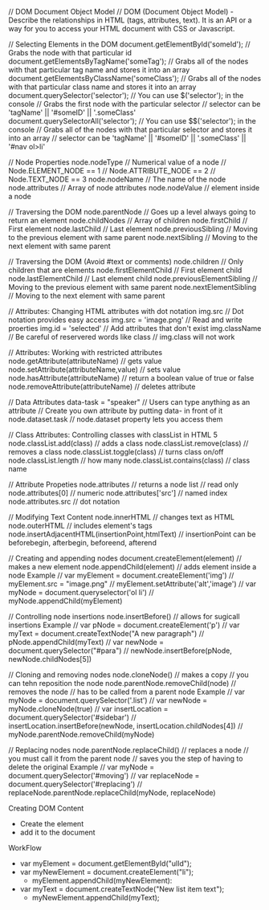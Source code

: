 // DOM Document Object Model
// DOM (Document Object Model) - Describe the relationships in HTML (tags, attributes, text). It is an API or a way for you to access your HTML document with CSS or Javascript.

// Selecting Elements in the DOM
document.getElementById('someId');
// Grabs the node with that particular id
document.getElementsByTagName('someTag');
// Grabs all of the nodes with that particular tag name and stores it into an array
document.getElementsByClassName('someClass');
// Grabs all of the nodes with that particular class name and stores it into an array
document.querySelector('selector'); 
// You can use $('selector'); in the console
// Grabs the first node with the particular selector
// selector can be 'tagName' || '#someID' || '.someClass'
document.querySelectorAll('selector');
// You can use $$('selector'); in the console
// Grabs all of the nodes with that particular selector and stores it into an array
// selector can be 'tagName' || '#someID' || '.someClass' || '#nav ol>li'


// Node Properties
node.nodeType
// Numerical value of a node
// Node.ELEMENT_NODE == 1
// Node.ATTRIBUTE_NODE == 2
// Node.TEXT_NODE == 3
node.nodeName
// The name of the node
node.attributes
// Array of node attributes
node.nodeValue
// element inside a node


// Traversing the DOM
node.parentNode
// Goes up a level always going to return an element
node.childNodes
// Array of children
node.firstChild
// First element
node.lastChild
// Last element
node.previousSibling
// Moving to the previous element with same parent
node.nextSibling
// Moving to the next element with same parent


// Traversing the DOM (Avoid #text or comments)
node.children
// Only children that are elements
node.firstElementChild
// First element child
node.lastElementChild
// Last element child
node.previousElementSibling
// Moving to the previous element with same parent
node.nextElementSibling
// Moving to the next element with same parent


// Attributes: Changing HTML attributes with dot notation
  img.src
  // Dot notation provides easy access
  img.src = 'image.png'
  // Read and write proerties
  img.id = 'selected'
  // Add attributes that don't exist
  img.className 
  // Be careful of reservered words like class
  // img.class will not work

// Attributes: Working with restricted attributes
  node.getAttribute(attributeName)
  // gets value
  node.setAttribute(attributeName,value)
  // sets value
  node.hasAttribute(attributeName)
  // return a boolean value of true or false
  node.removeAttribute(attributeName)
  // deletes attribute

// Data Attributes
  data-task = "speaker"
  // Users can type anything as an attribute
  // Create you own attribute by putting data- in front of it
  node.dataset.task
  // node.dataset property lets you access them

// Class Attributes: Controlling classes with classList in HTML 5
  node.classList.add(class)
  // adds a class
  node.classList.remove(class)
  // removes a class
  node.classList.toggle(class)
  // turns class on/off
  node.classList.length
  // how many
  node.classList.contains(class)
  // class name

// Attribute Propeties
  node.attributes
  // returns a node list
  // read only
  node.attributes[0]
  // numeric
  node.attributes['src']
  // named index
  node.attributes.src
  // dot notation


// Modifying Text Content
node.innerHTML
// changes text as HTML
node.outerHTML
// includes element's tags
node.insertAdjacentHTML(insertionPoint,htmlText)
// insertionPoint can be beforebegin, afterbegin, beforeend, afterend


// Creating and appending nodes
document.createElement(element)
// makes a new element
node.appendChild(element)
// adds element inside a node
Example
// var myElement = document.createElement('img')
// myElement.src = "image.png"
// myElement.setAttribute('alt','image')
// var myNode = document.queryselector('ol li')
// myNode.appendChild(myElement)

// Controlling node insertions
node.insertBefore()
// allows for sugicall insertions
Example
// var pNode = document.createElement('p')
// var myText = document.createTextNode("A new paragraph")
// pNode.appendChild(myText)
// var newNode = document.querySelector("#para")
// newNode.insertBefore(pNode, newNode.childNodes[5])

// Cloning and removing nodes
node.cloneNode()
// makes a copy
// you can tehn reposition the node
node.parentNode.removeChild(node)
// removes the node
// has to be called from a parent node
Example
// var myNode = document.querySelector('.list')
// var newNode = myNode.cloneNode(true)
// var insertLocation = document.querySelector('#sidebar')
// insertLocation.insertBefore(newNode, insertLocation.childNodes[4])
// myNode.parentNode.removeChild(myNode)

// Replacing nodes
node.parentNode.replaceChild()
// replaces a node
// you must call it from the parent node
// saves you the step of having to delete the original
Example
// var myNode = document.querySelector('#moving')
// var replaceNode = document.querySelector('#replacing')
// replaceNode.parentNode.replaceChild(myNode, replaceNode)

Creating DOM Content
- Create the element
- add it to the document

WorkFlow
- var myElement = document.getElementById("ulId");
- var myNewElement = document.createElement("li");
    - myElement.appendChild(myNewElement):
- var myText = document.createTextNode("New list item text");
    - myNewElement.appendChild(myText);

